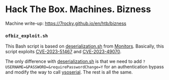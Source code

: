 # Hack The Box. Machines. Bizness

Machine write-up: https://7rocky.github.io/en/htb/bizness

### `ofbiz_exploit.sh`

This Bash script is based on [deserialization.sh](../Monitors/deserialization.sh) from [Monitors](../Monitors). Basically, this script exploits [CVE-2023-51467](https://nvd.nist.gov/vuln/detail/CVE-2023-51467) and [CVE-2023-49070](https://nvd.nist.gov/vuln/detail/CVE-2023-49070).

The only difference with [deserialization.sh](../Monitors/deserialization.sh) is that we need to add `?USERNAME=&PASSWORD=&requirePasswordChange=Y` for an authentication bypass and modify the way to call [ysoserial](https://github.com/frohoff/ysoserial). The rest is all the same.
